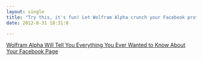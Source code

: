 ```yaml
---
layout: single
title: "Try this, it's fun! Let Wolfram Alpha crunch your Facebook profile."
date: 2012-8-31 18:31:0

---
```


[Wolfram Alpha Will Tell You Everything You Ever Wanted to Know About Your Facebook Page][1]

   [1]: http://gizmodo.com/5939359/wolfram-alpha-will-tell-you-everything-you-ever-wanted-to-know-about-your-facebook-page
